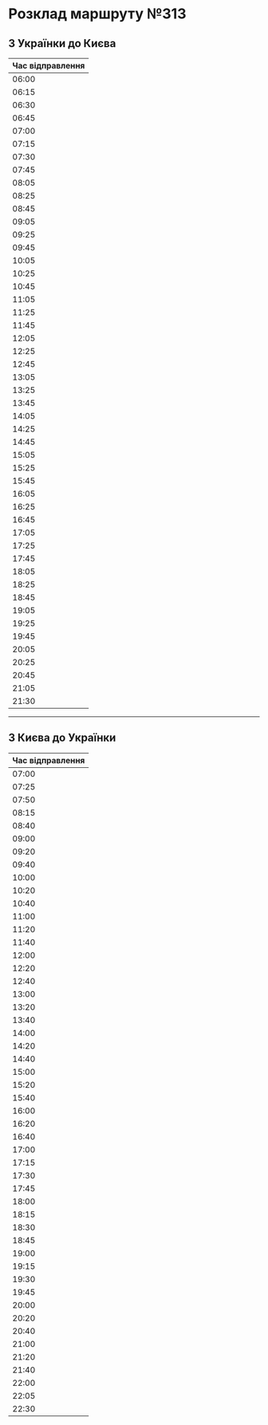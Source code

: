 # Розклад маршруту №313

## З Українки до Києва

| Час відправлення |
|------------------|
| 06:00 |
| 06:15 |
| 06:30 |
| 06:45 |
| 07:00 |
| 07:15 |
| 07:30 |
| 07:45 |
| 08:05 |
| 08:25 |
| 08:45 |
| 09:05 |
| 09:25 |
| 09:45 |
| 10:05 |
| 10:25 |
| 10:45 |
| 11:05 |
| 11:25 |
| 11:45 |
| 12:05 |
| 12:25 |
| 12:45 |
| 13:05 |
| 13:25 |
| 13:45 |
| 14:05 |
| 14:25 |
| 14:45 |
| 15:05 |
| 15:25 |
| 15:45 |
| 16:05 |
| 16:25 |
| 16:45 |
| 17:05 |
| 17:25 |
| 17:45 |
| 18:05 |
| 18:25 |
| 18:45 |
| 19:05 |
| 19:25 |
| 19:45 |
| 20:05 |
| 20:25 |
| 20:45 |
| 21:05 |
| 21:30 |

---

## З Києва до Українки

| Час відправлення |
|------------------|
| 07:00 |
| 07:25 |
| 07:50 |
| 08:15 |
| 08:40 |
| 09:00 |
| 09:20 |
| 09:40 |
| 10:00 |
| 10:20 |
| 10:40 |
| 11:00 |
| 11:20 |
| 11:40 |
| 12:00 |
| 12:20 |
| 12:40 |
| 13:00 |
| 13:20 |
| 13:40 |
| 14:00 |
| 14:20 |
| 14:40 |
| 15:00 |
| 15:20 |
| 15:40 |
| 16:00 |
| 16:20 |
| 16:40 |
| 17:00 |
| 17:15 |
| 17:30 |
| 17:45 |
| 18:00 |
| 18:15 |
| 18:30 |
| 18:45 |
| 19:00 |
| 19:15 |
| 19:30 |
| 19:45 |
| 20:00 |
| 20:20 |
| 20:40 |
| 21:00 |
| 21:20 |
| 21:40 |
| 22:00 |
| 22:05 |
| 22:30 |
